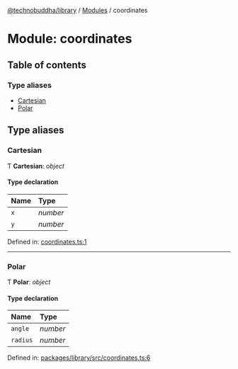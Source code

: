 [@technobuddha/library](../..) / [Modules](../Modules.md) / coordinates

# Module: coordinates

## Table of contents

### Type aliases

- [Cartesian](coordinates.md#cartesian)
- [Polar](coordinates.md#polar)

## Type aliases

### Cartesian

Ƭ **Cartesian**: *object*

#### Type declaration

| Name | Type |
| :------ | :------ |
| `x` | *number* |
| `y` | *number* |

Defined in: [coordinates.ts:1](../../src/coordinates.ts#L1)

___

### Polar

Ƭ **Polar**: *object*

#### Type declaration

| Name | Type |
| :------ | :------ |
| `angle` | *number* |
| `radius` | *number* |

Defined in: [packages/library/src/coordinates.ts:6](../../src/coordinates.ts#L6)
